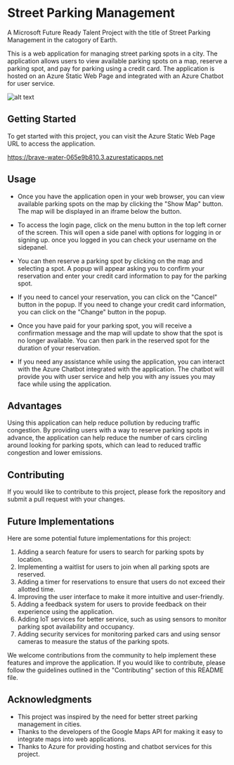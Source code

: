 
# Street Parking Management

A Microsoft Future Ready Talent Project with the title of Street Parking Management in the catogory of Earth.

This is a web application for managing street parking spots in a city. The application allows users to view available parking spots on a map, reserve a parking spot, and pay for parking using a credit card. The application is hosted on an Azure Static Web Page and integrated with an Azure Chatbot for user service.

![alt text](StreetParkingManagement/sub-disabled.png)

## Getting Started

To get started with this project, you can visit the Azure Static Web Page URL to access the application.

https://brave-water-065e9b810.3.azurestaticapps.net


## Usage

- Once you have the application open in your web browser, you can view available parking spots on the map by clicking the "Show Map" button. The map will be displayed in an iframe below the button.

- To access the login page, click on the menu button in the top left corner of the screen. This will open a side panel with options for logging in or signing up. once you logged in you can check your username on the sidepanel.

- You can then reserve a parking spot by clicking on the map and selecting a spot. A popup will appear asking you to confirm your reservation and enter your credit card information to pay for the parking spot.

- If you need to cancel your reservation, you can click on the "Cancel" button in the popup. If you need to change your credit card information, you can click on the "Change" button in the popup.

- Once you have paid for your parking spot, you will receive a confirmation message and the map will update to show that the spot is no longer available. You can then park in the reserved spot for the duration of your reservation.

- If you need any assistance while using the application, you can interact with the Azure Chatbot integrated with the application. The chatbot will provide you with user service and help you with any issues you may face while using the application.

## Advantages

Using this application can help reduce pollution by reducing traffic congestion. By providing users with a way to reserve parking spots in advance, the application can help reduce the number of cars circling around looking for parking spots, which can lead to reduced traffic congestion and lower emissions.

## Contributing

If you would like to contribute to this project, please fork the repository and submit a pull request with your changes.

## Future Implementations

Here are some potential future implementations for this project:

1. Adding a search feature for users to search for parking spots by location.
2. Implementing a waitlist for users to join when all parking spots are reserved.
3. Adding a timer for reservations to ensure that users do not exceed their allotted time.
4. Improving the user interface to make it more intuitive and user-friendly.
5. Adding a feedback system for users to provide feedback on their experience using the application.
6. Adding IoT services for better service, such as using sensors to monitor parking spot availability and occupancy.
7. Adding security services for monitoring parked cars and using sensor cameras to measure the status of the parking spots.

We welcome contributions from the community to help implement these features and improve the application. If you would like to contribute, please follow the guidelines outlined in the "Contributing" section of this README file.

## Acknowledgments

- This project was inspired by the need for better street parking management in cities.
- Thanks to the developers of the Google Maps API for making it easy to integrate maps into web applications.
- Thanks to Azure for providing hosting and chatbot services for this project.

